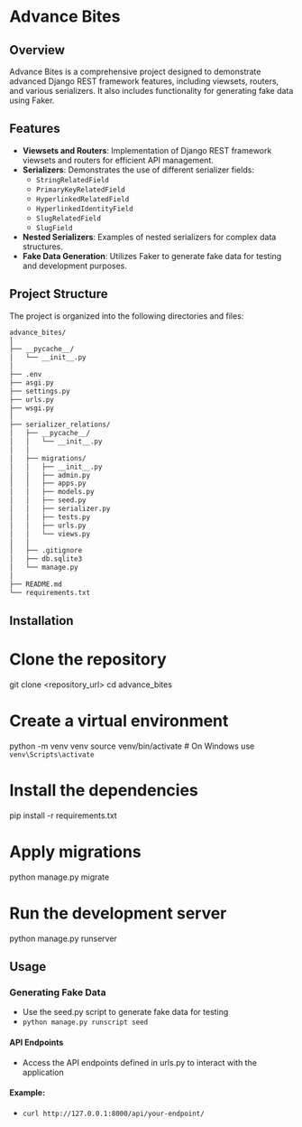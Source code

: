 # Advance Bites

## Overview

Advance Bites is a comprehensive project designed to demonstrate advanced Django REST framework features, including viewsets, routers, and various serializers. It also includes functionality for generating fake data using Faker.

## Features

- **Viewsets and Routers**: Implementation of Django REST framework viewsets and routers for efficient API management.
- **Serializers**: Demonstrates the use of different serializer fields:
  - `StringRelatedField`
  - `PrimaryKeyRelatedField`
  - `HyperlinkedRelatedField`
  - `HyperlinkedIdentityField`
  - `SlugRelatedField`
  - `SlugField`
- **Nested Serializers**: Examples of nested serializers for complex data structures.
- **Fake Data Generation**: Utilizes Faker to generate fake data for testing and development purposes.

## Project Structure

The project is organized into the following directories and files:

```bash
advance_bites/
│
├── __pycache__/
│   └── __init__.py
│
├── .env
├── asgi.py
├── settings.py
├── urls.py
├── wsgi.py
│
├── serializer_relations/
│   ├── __pycache__/
│   │   └── __init__.py
│   │
│   ├── migrations/
│   │   ├── __init__.py
│   │   ├── admin.py
│   │   ├── apps.py
│   │   ├── models.py
│   │   ├── seed.py
│   │   ├── serializer.py
│   │   ├── tests.py
│   │   ├── urls.py
│   │   └── views.py
│   │
│   ├── .gitignore
│   ├── db.sqlite3
│   └── manage.py
│
├── README.md
└── requirements.txt
```

## Installation

# Clone the repository
git clone <repository_url>
cd advance_bites

# Create a virtual environment
python -m venv venv
source venv/bin/activate  # On Windows use `venv\Scripts\activate`

# Install the dependencies
pip install -r requirements.txt

# Apply migrations
python manage.py migrate

# Run the development server
python manage.py runserver

## Usage

### Generating Fake Data

- Use the seed.py script to generate fake data for testing
- ```python manage.py runscript seed```

#### API Endpoints
- Access the API endpoints defined in urls.py to interact with the application

#### Example:
- ```curl http://127.0.0.1:8000/api/your-endpoint/```
